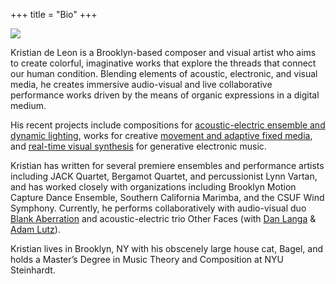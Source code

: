 +++
title = "Bio"
+++

<img src="/bio.jpeg"></img>

Kristian de Leon is a Brooklyn-based composer and visual artist who aims to create colorful, imaginative works that explore the threads that connect our human condition. Blending elements of acoustic, electronic, and visual media, he creates immersive audio-visual and live collaborative performance works driven by the means of organic expressions in a digital medium. 

His recent projects include compositions for [acoustic-electric ensemble and dynamic lighting](/works/tone_color), works for creative [movement and adaptive fixed media](https://www.youtube.com/watch?v=RrGkwiDONIc), and [real-time visual synthesis](https://youtu.be/VlXKsHbAg6Q?si=hNQPuBdoIwQ2Ysua) for generative electronic music.

Kristian has written for several premiere ensembles and performance artists including JACK Quartet, Bergamot Quartet, and percussionist Lynn Vartan, and has worked closely with organizations including Brooklyn Motion Capture Dance Ensemble, Southern California Marimba, and the CSUF Wind Symphony. Currently, he performs collaboratively with audio-visual duo [Blank Aberration](https://www.blankaberration.com) and acoustic-electric trio Other Faces (with [Dan Langa](https://www.danlanga.com/) & [Adam Lutz](https://www.adamlutz.com/)).

Kristian lives in Brooklyn, NY with his obscenely large house cat, Bagel, and holds a Master’s Degree in Music Theory and Composition at NYU Steinhardt.

